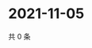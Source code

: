 # 2021-11-05

共 0 条

<!-- BEGIN WEIBO -->
<!-- 最后更新时间 Fri Nov 05 2021 01:10:28 GMT+0800 (China Standard Time) -->

<!-- END WEIBO -->
